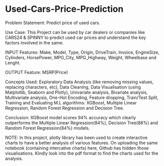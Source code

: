 # Used-Cars-Price-Prediction
Problem Statement: Predict price of used cars. 

Use Case: This Project can be used by car dealers or companies like CARS24 & SPINNY to predict used     car prices and understand the key factors involved in the same.

INPUT Features: Make, Model, Type, Origin, DriveTrain, Invoice, EngineSize, Cylinders, HorsePower, MPG_City, MPG_Highway, Weight, Wheelbase and Lenght.

OUTPUT Feature: MSRP(Price)

Concepts Used: Exploratory Data Analysis (like removing missing values, replacing characters, etc), Data Cleaning, Data Visualisation (using Matplotlib,  Seaborn and Plotly), Univariate analysis, Bivariate analysis, Multivariate analysis, One-Hot Encoding, Feature dropping, Train/Test Split, Training and Evaluating M.L algorithms: XGBoost, Multiple Linear Regression, Random Forest Regression and Decision Tree.

Conclusion: XGBoost model scores 94% accuracy which clearly outperforms the Multiple Linear Regression(84%), Decision Tree(88%) and Random Forest Regression(84%) models. 

NOTE: In this project, plotly library has been used to create interactive charts to have a better analysis of various features. On uploading the same notebook (containing intercative charts) here, Github has hidden those visualisations. Kindly look into the pdf format to find the charts used for the analysis. 
